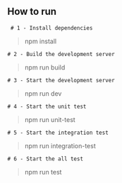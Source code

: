 ## How to run

```
 # 1 - Install dependencies 
``` 
>   npm install

```
# 2 - Build the development server
```
> npm run build

```
# 3 - Start the development server
```
> npm run dev

```
# 4 - Start the unit test
```
> npm run unit-test

```
# 5 - Start the integration test
```
> npm run integration-test

```
# 6 - Start the all test
```
> npm run test
